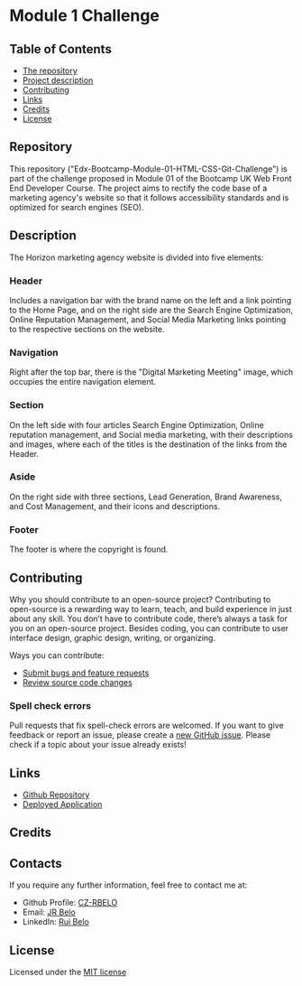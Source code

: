 # Module 1 Challenge

## Table of Contents

* [The repository](#repository)
* [Project description](#description)
* [Contributing](#contributing)
* [Links](#links)
* [Credits](#credits)
* [License](#license)

## Repository

This repository ("Edx-Bootcamp-Module-01-HTML-CSS-Git-Challenge") is part of the challenge proposed in Module 01 of the Bootcamp UK Web Front End Developer Course.
The project aims to rectify the code base of a marketing agency's website so that it follows accessibility standards and is optimized for search engines (SEO).

## Description

The Horizon marketing agency website is divided into five elements:

### Header
Includes a navigation bar with the brand name on the left and a link pointing to the Home Page, and on the right side are the Search Engine Optimization, Online Reputation Management, and Social Media Marketing links pointing to the respective sections on the website.

### Navigation
Right after the top bar, there is the "Digital Marketing Meeting" image, which occupies the entire navigation element.

### Section
On the left side with four articles Search Engine Optimization, Online reputation management, and Social media marketing, with their descriptions and images, where each of the titles is the destination of the links from the Header.

### Aside
On the right side with three sections, Lead Generation, Brand Awareness, and Cost Management, and their icons and descriptions.

### Footer
The footer is where the copyright is found.

## Contributing

Why you should contribute to an open-source project?
Contributing to open-source is a rewarding way to learn, teach, and build experience in just about any skill.
You don’t have to contribute code, there’s always a task for you on an open-source project.
Besides coding, you can contribute to user interface design, graphic design, writing, or organizing.

Ways you can contribute:

* [Submit bugs and feature requests](https://github.com/CZ-RBelo/Edx-Bootcamp-Module-01-HTML-CSS-Git-Challenge/issues)
* [Review source code changes](https://github.com/CZ-RBelo/Edx-Bootcamp-Module-01-HTML-CSS-Git-Challenge/pulls)

### Spell check errors
Pull requests that fix spell-check errors are welcomed.
If you want to give feedback or report an issue, please create a [new GitHub issue](https://github.com/CZ-RBelo/Edx-Bootcamp-Module-01-HTML-CSS-Git-Challenge/issues/new). 
Please check if a topic about your issue already exists!

## Links

* [Github Repository](https://github.com/CZ-RBelo/Edx-Bootcamp-Module-01-HTML-CSS-Git-Challenge.git)
* [Deployed Application](https://cz-rbelo.github.io/Edx-Bootcamp-Module-01-HTML-CSS-Git-Challenge/)

## Credits


## Contacts

If you require any further information, feel free to contact me at:
 
* Github Profile: [CZ-RBELO](https://github.com/CZ-RBelo/)  
* Email: [JR Belo](mailto:jr.belo@hotmail.com)
* LinkedIn: [Rui Belo](https://linkedin.com/in/ruibelo)

## License
Licensed under the [MIT license](/LICENSE)
